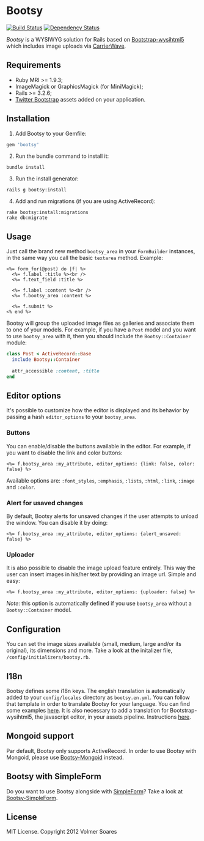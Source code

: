 # Bootsy

[![Build Status](https://secure.travis-ci.org/volmer/bootsy.png?branch=master)](http://travis-ci.org/volmer/bootsy)
[![Dependency Status](https://gemnasium.com/volmer/bootsy.png)](https://gemnasium.com/volmer/bootsy)

*Bootsy* is a WYSIWYG solution for Rails based on [Bootstrap-wysihtml5](https://github.com/jhollingworth/bootstrap-wysihtml5) which includes image uploads via [CarrierWave](https://github.com/jnicklas/carrierwave).


## Requirements

* Ruby MRI >= 1.9.3;
* ImageMagick or GraphicsMagick (for MiniMagick);
* Rails >= 3.2.6;
* [Twitter Bootstrap](http://twitter.github.com/bootstrap/) assets added on your application.


## Installation

1. Add Bootsy to your Gemfile:

  ```ruby
  gem 'bootsy'
  ```

2. Run the bundle command to install it:

  ```console
  bundle install
  ```

3. Run the install generator:
  ```console
  rails g bootsy:install
  ```

4. Add and run migrations (if you are using ActiveRecord):
  ```console
  rake bootsy:install:migrations
  rake db:migrate
  ```


## Usage

Just call the brand new method `bootsy_area` in your `FormBuilder` instances, in the same way you call the basic `textarea` method. Example:

  ```erb
  <%= form_for(@post) do |f| %>
    <%= f.label :title %><br />
    <%= f.text_field :title %>

    <%= f.label :content %><br />
    <%= f.bootsy_area :content %>
    
    <%= f.submit %>
  <% end %>
  ```

Bootsy will group the uploaded image files as galleries and associate them to one of your models. For example, if you have a `Post` model and you want to use `bootsy_area` with it, then you should include the `Bootsy::Container` module:

  ```ruby
  class Post < ActiveRecord::Base
    include Bootsy::Container
    
    attr_accessible :content, :title
  end
  ```

## Editor options

It's possible to customize how the editor is displayed and its behavior by passing a hash `editor_options` to your `bootsy_area`.


### Buttons

You can enable/disable the buttons available in the editor. For example, if you want to disable the link and color buttons:

  ```erb
  <%= f.bootsy_area :my_attribute, editor_options: {link: false, color: false} %>
  ```
Available options are: `:font_styles`, `:emphasis`, `:lists`, `:html`, `:link`, `:image` and `:color`.


### Alert for usaved changes

By default, Bootsy alerts for unsaved changes if the user attempts to unload the window. You can disable it by doing:

  ```erb
  <%= f.bootsy_area :my_attribute, editor_options: {alert_unsaved: false} %>
  ```

### Uploader

It is also possible to disable the image upload feature entirely. This way the user can insert images in his/her text by providing an image url. Simple and easy:

  ```erb
  <%= f.bootsy_area :my_attribute, editor_options: {uploader: false} %>
  ```
*Note*: this option is automatically defined if you use `bootsy_area` without a `Bootsy::Container` model.


## Configuration

You can set the image sizes available (small, medium, large and/or its original), its dimensions and more. Take a look at the initalizer file, `/config/initializers/bootsy.rb`.


## I18n

Bootsy defines some i18n keys. The english translation is automatically added to your `config/locales` directory as `bootsy.en.yml`. You can follow that template in order to translate Bootsy for your language. You can find some examples [here](https://github.com/volmer/bootsy/tree/master/config/locales). It is also necessary to add a translation for Bootstrap-wysihtml5, the javascript editor, in your assets pipeline. Instructions [here](https://github.com/jhollingworth/bootstrap-wysihtml5#i18n). 


## Mongoid support

Par default, Bootsy only supports ActiveRecord. In order to use Bootsy with Mongoid, please use [Bootsy-Mongoid](https://github.com/volmer/bootsy-mongoid) instead.


## Bootsy with SimpleForm

Do you want to use Bootsy alongside with [SimpleForm](https://github.com/plataformatec/simple_form)? Take a look at [Bootsy-SimpleForm](https://github.com/volmer/bootsy-simple_form).


## License

MIT License. Copyright 2012 Volmer Soares
